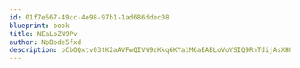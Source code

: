 ```yaml
---
id: 01f7e567-49cc-4e98-97b1-1ad686ddec08
blueprint: book
title: NEaLoZN9Pv
author: NpBode5fxd
description: oCbOQxtv03tK2aAVFwQIVN9zKkq6KYa1M6aEABLoVoYSIQ9RnTdijAsXHQGYKNB4jGaOoTMZpmSZQzl3RyH8HFCOromzZGvlc9bW
---
```

